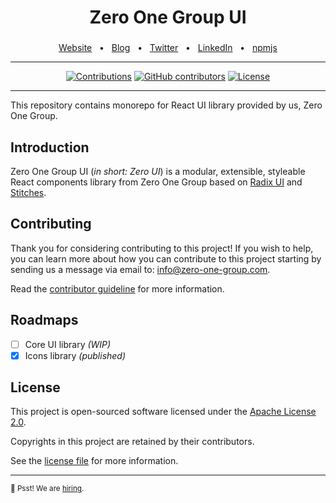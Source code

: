 <div align="center">
  <h1>Zero One Group UI</h1>
  <p><h3 align="center"></h3></p>
  <a href="https://zero-one-group.com/">Website</a>
  <span>&nbsp;&nbsp;•&nbsp;&nbsp;</span>
  <a href="https://medium.com/zero-one-group">Blog</a>
  <span>&nbsp;&nbsp;•&nbsp;&nbsp;</span>
  <a href="https://twitter.com/zero_one_group">Twitter</a>
  <span>&nbsp;&nbsp;•&nbsp;&nbsp;</span>
  <a href="https://www.linkedin.com/company/zeroonegroup">LinkedIn</a>
  <span>&nbsp;&nbsp;•&nbsp;&nbsp;</span>
  <a href="https://www.npmjs.com/org/01group-ui">npmjs</a>
</div>

<hr>

<div align="center">

[![Contributions](https://img.shields.io/badge/Contributor-Guideline-blue.svg?style=flat-square)](./CONTRIBUTING.md)
[![GitHub contributors](https://img.shields.io/github/contributors/zero-one-group/zog-ui?style=flat-square)](https://github.com/zero-one-group/zog-ui/graphs/contributors)
[![License](https://img.shields.io/github/license/zero-one-group/zog-ui?style=flat-square)][choosealicense]

</div>

<hr>

This repository contains monorepo for React UI library provided by us, Zero One Group.

## Introduction

Zero One Group UI (_in short: Zero UI_) is a modular, extensible, styleable React components library from Zero One Group
based on [Radix UI](https://www.radix-ui.com/) and [Stitches](https://stitches.dev/).

## Contributing

Thank you for considering contributing to this project! If you wish to help, you can learn more about how you can contribute to this project
starting by sending us a message via email to: [info@zero-one-group.com](mailto:info@zero-one-group.com).

Read the [contributor guideline](./CONTRIBUTING.md) for more information.

## Roadmaps

- [ ] Core UI library _(WIP)_
- [x] Icons library _(published)_

## License

This project is open-sourced software licensed under the [Apache License 2.0][choosealicense].

Copyrights in this project are retained by their contributors.

See the [license file](./LICENSE) for more information.

[choosealicense]: https://choosealicense.com/licenses/apache-2.0/

---

<sub>🤫 Psst! We are [hiring](https://zero-one-group.com/careers).
